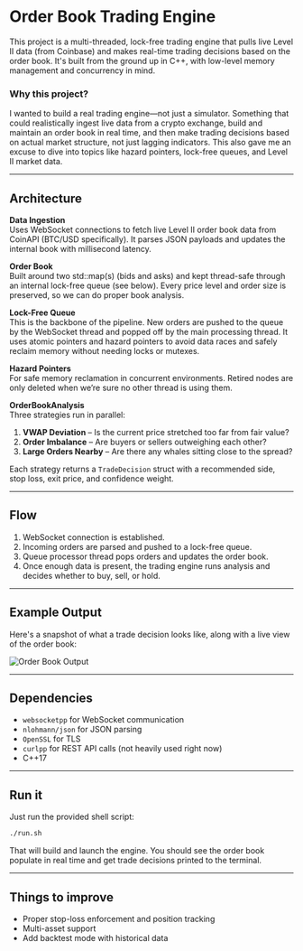 # Order Book Trading Engine

This project is a multi-threaded, lock-free trading engine that pulls live Level II data (from Coinbase) and makes real-time trading decisions based on the order book. It's built from the ground up in C++, with low-level memory management and concurrency in mind.

### Why this project?

I wanted to build a real trading engine—not just a simulator. Something that could realistically ingest live data from a crypto exchange, build and maintain an order book in real time, and then make trading decisions based on actual market structure, not just lagging indicators. This also gave me an excuse to dive into topics like hazard pointers, lock-free queues, and Level II market data.

---

## Architecture

**Data Ingestion**  
Uses WebSocket connections to fetch live Level II order book data from CoinAPI (BTC/USD specifically). It parses JSON payloads and updates the internal book with millisecond latency.

**Order Book**  
Built around two std::map(s) (bids and asks) and kept thread-safe through an internal lock-free queue (see below). Every price level and order size is preserved, so we can do proper book analysis.

**Lock-Free Queue**  
This is the backbone of the pipeline. New orders are pushed to the queue by the WebSocket thread and popped off by the main processing thread. It uses atomic pointers and hazard pointers to avoid data races and safely reclaim memory without needing locks or mutexes.

**Hazard Pointers**  
For safe memory reclamation in concurrent environments. Retired nodes are only deleted when we’re sure no other thread is using them.

**OrderBookAnalysis**  
Three strategies run in parallel:
1. **VWAP Deviation** – Is the current price stretched too far from fair value?
2. **Order Imbalance** – Are buyers or sellers outweighing each other?
3. **Large Orders Nearby** – Are there any whales sitting close to the spread?

Each strategy returns a `TradeDecision` struct with a recommended side, stop loss, exit price, and confidence weight.

---

## Flow

1. WebSocket connection is established.
2. Incoming orders are parsed and pushed to a lock-free queue.
3. Queue processor thread pops orders and updates the order book.
4. Once enough data is present, the trading engine runs analysis and decides whether to buy, sell, or hold.

---

## Example Output

Here's a snapshot of what a trade decision looks like, along with a live view of the order book:

![Order Book Output](https://github.com/user-attachments/assets/285c25be-4d51-4a03-ab9b-e1badc1d25e0)

---

## Dependencies

- `websocketpp` for WebSocket communication  
- `nlohmann/json` for JSON parsing  
- `OpenSSL` for TLS  
- `curlpp` for REST API calls (not heavily used right now)  
- C++17  

---

## Run it

Just run the provided shell script:

```bash
./run.sh
```

That will build and launch the engine. You should see the order book populate in real time and get trade decisions printed to the terminal.

---

## Things to improve

- Proper stop-loss enforcement and position tracking  
- Multi-asset support  
- Add backtest mode with historical data  
